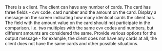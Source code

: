 There is a client.
The client can have any number of cards.
The card has three fields - cvv code, card number and the amount on the card.
Display a message on the screen indicating how many identical cards the client has.
The field with the amount value on the card should not participate in the comparison.
I.e. two multiples with the same cvv codes and numbers, but different amounts are considered the same.
Provide various options for the output message - for example, the client does not have any cards at all,
the client does not have the same cards and other possible situations.
